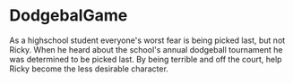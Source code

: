 # DodgebalGame
As a highschool student everyone's worst fear is being picked last, but not Ricky. When he heard about the school's annual dodgeball tournament he was determined to be picked last. By being terrible and off the court, help Ricky become the less desirable character.
